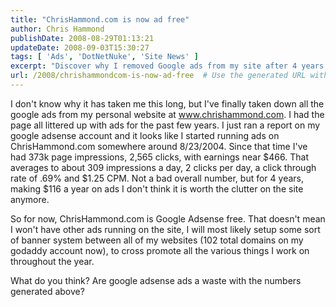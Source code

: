 ```yaml
---
title: "ChrisHammond.com is now ad free"
author: Chris Hammond
publishDate: 2008-08-29T01:13:21
updateDate: 2008-09-03T15:30:27
tags: [ 'Ads', 'DotNetNuke', 'Site News' ]
excerpt: "Discover why I removed Google ads from my site after 4 years. Is Google AdSense worth it with only $116/year earnings? Learn more at ChrisHammond.com."
url: /2008/chrishammondcom-is-now-ad-free  # Use the generated URL with year
---
```

<p>I don't know why it has taken me this long, but I've finally taken down all the google ads from my personal website at <a href="https://www.chrishammond.com">www.chrishammond.com</a>. I had the page all littered up with ads for the past few years. I just ran a report on my google adsense account and it looks like I started running ads on ChrisHammond.com somewhere around 8/23/2004. Since that time I've had 373k page impressions, 2,565 clicks, with earnings near $466. That averages to about 309 impressions a day, 2 clicks per day, a click through rate of .69% and $1.25 CPM. Not a bad overall number, but for 4 years, making $116 a year on ads I don't think it is worth the clutter on the site anymore.</p> <p>So for now, ChrisHammond.com is Google Adsense free. That doesn't mean I won't have other ads running on the site, I will most likely setup some sort of banner system between all of my websites (102 total domains on my godaddy account now), to cross promote all the various things I work on throughout the year.</p> <p>What do you think? Are google adsense ads a waste with the numbers generated above?</p> <p>&#160;</p>

